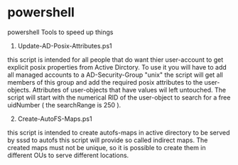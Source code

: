 # powershell
powershell Tools to speed up things

1) Update-AD-Posix-Attributes.ps1

this script is intended for all people that do want thier user-account
to get explicit posix properties from Active Dirctory. To use it you will
have to add all managed accounts to a AD-Security-Group "unix" the script 
will get all members of this group and add the required posix attributes
to the user-objects. Attributes of user-objects that have values wil left
untouched. The script will start with the numerical RID of the user-object
to search for a free uidNumber ( the searchRange is 250 ).

2) Create-AutoFS-Maps.ps1

this script is intended to create autofs-maps in active directory to be 
served by sssd to autofs this script will provide so called indirect maps.
The created maps must not be unique, so it is possible to create them in 
different OUs to serve different locations.
